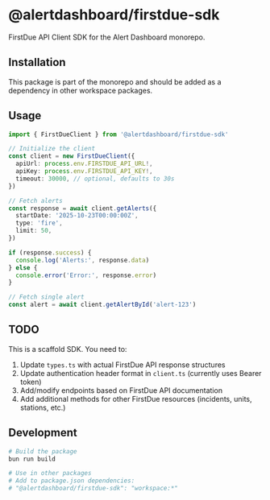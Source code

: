 # @alertdashboard/firstdue-sdk

FirstDue API Client SDK for the Alert Dashboard monorepo.

## Installation

This package is part of the monorepo and should be added as a dependency in other workspace packages.

## Usage

```typescript
import { FirstDueClient } from '@alertdashboard/firstdue-sdk'

// Initialize the client
const client = new FirstDueClient({
  apiUrl: process.env.FIRSTDUE_API_URL!,
  apiKey: process.env.FIRSTDUE_API_KEY!,
  timeout: 30000, // optional, defaults to 30s
})

// Fetch alerts
const response = await client.getAlerts({
  startDate: '2025-10-23T00:00:00Z',
  type: 'fire',
  limit: 50,
})

if (response.success) {
  console.log('Alerts:', response.data)
} else {
  console.error('Error:', response.error)
}

// Fetch single alert
const alert = await client.getAlertById('alert-123')
```

## TODO

This is a scaffold SDK. You need to:

1. Update `types.ts` with actual FirstDue API response structures
2. Update authentication header format in `client.ts` (currently uses Bearer token)
3. Add/modify endpoints based on FirstDue API documentation
4. Add additional methods for other FirstDue resources (incidents, units, stations, etc.)

## Development

```bash
# Build the package
bun run build

# Use in other packages
# Add to package.json dependencies:
# "@alertdashboard/firstdue-sdk": "workspace:*"
```
